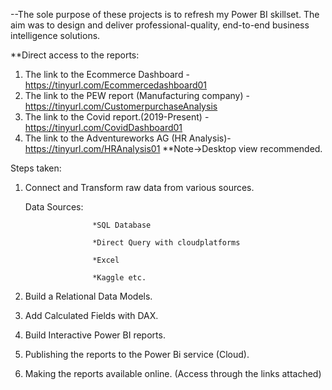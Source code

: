 --The sole purpose of these projects is to refresh my Power BI skillset. The aim was to design and deliver professional-quality, end-to-end business intelligence solutions.

**Direct access to the reports:

1) The link to the Ecommerce Dashboard - https://tinyurl.com/Ecommercedashboard01
2) The link to the PEW report (Manufacturing company) -https://tinyurl.com/CustomerpurchaseAnalysis
3) The link to the Covid report.(2019-Present) - https://tinyurl.com/CovidDashboard01
4) The link to the Adventureworks AG (HR Analysis)-https://tinyurl.com/HRAnalysis01
**Note->Desktop view recommended.

Steps taken:

1) Connect and Transform raw data from various sources.
    
    Data Sources:    
                    
                      *SQL Database
    
                      *Direct Query with cloudplatforms
                     
                      *Excel
                     
                      *Kaggle etc.

2) Build a Relational Data Models.

3) Add Calculated Fields with DAX.

4) Build Interactive Power BI reports.

5) Publishing the reports to the Power Bi service (Cloud).

6) Making the reports available online. (Access through the links attached)
